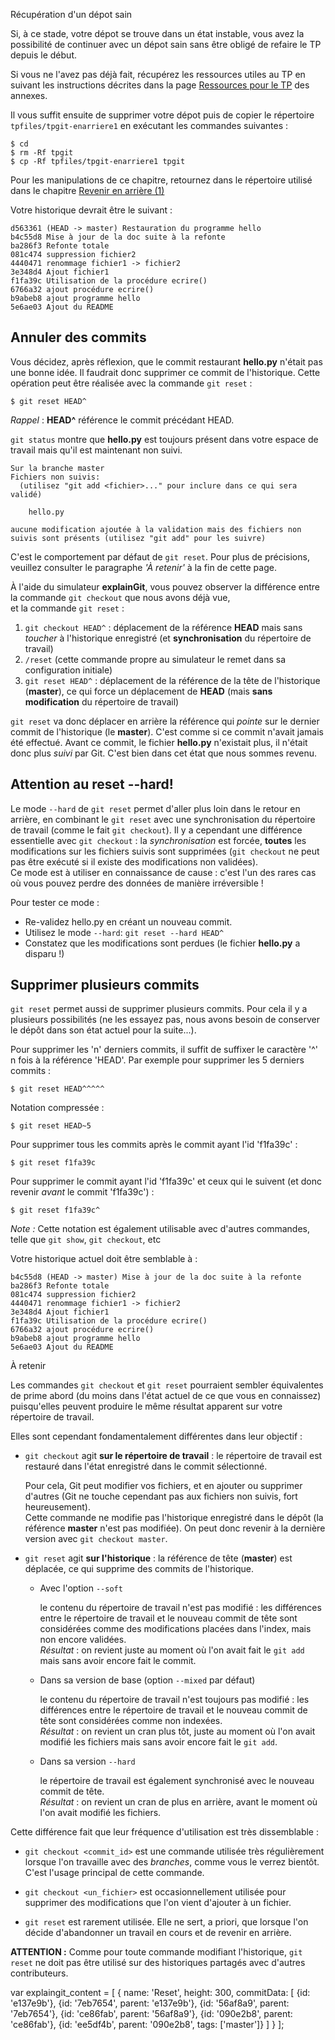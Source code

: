 Récupération d'un dépot sain

Si, à ce stade, votre dépot se trouve dans un état instable, vous avez la possibilité de continuer avec un dépot sain sans être obligé de refaire le TP depuis le début.

Si vous ne l'avez pas déjà fait, récupérez les ressources utiles au TP en suivant les instructions décrites dans la page [Ressources pour le TP](../annexes/tpfiles/) des annexes.

Il vous suffit ensuite de supprimer votre dépot puis de copier le répertoire `tpfiles/tpgit-enarriere1` en exécutant les commandes suivantes :

`$ cd`  
`$ rm -Rf tpgit`  
`$ cp -Rf tpfiles/tpgit-enarriere1 tpgit`

Pour les manipulations de ce chapitre, retournez dans le répertoire utilisé dans le chapitre [Revenir en arrière (1)](./05-RetourArriere1.md)

Votre historique devrait être le suivant :

    d563361 (HEAD -> master) Restauration du programme hello
    b4c55d8 Mise à jour de la doc suite à la refonte
    ba286f3 Refonte totale
    081c474 suppression fichier2
    4440471 renommage fichier1 -> fichier2
    3e348d4 Ajout fichier1
    f1fa39c Utilisation de la procédure ecrire()
    6766a32 ajout procédure ecrire()
    b9abeb8 ajout programme hello
    5e6ae03 Ajout du README
    

Annuler des commits
-------------------

Vous décidez, après réflexion, que le commit restaurant **hello.py** n'était pas une bonne idée. Il faudrait donc supprimer ce commit de l'historique. Cette opération peut être réalisée avec la commande `git reset` :

    $ git reset HEAD^
    

_Rappel_ : **HEAD^** référence le commit précédant HEAD.

`git status` montre que **hello.py** est toujours présent dans votre espace de travail mais qu'il est maintenant non suivi.

    Sur la branche master
    Fichiers non suivis:
      (utilisez "git add <fichier>..." pour inclure dans ce qui sera validé)
    
        hello.py
    
    aucune modification ajoutée à la validation mais des fichiers non suivis sont présents (utilisez "git add" pour les suivre)
    

C'est le comportement par défaut de `git reset`. Pour plus de précisions, veuillez consulter le paragraphe _'À retenir'_ à la fin de cette page.

À l'aide du simulateur **explainGit**, vous pouvez observer la différence entre la commande `git checkout` que nous avons déjà vue,  
et la commande `git reset` :

1.  `git checkout HEAD^` : déplacement de la référence **HEAD** mais sans _toucher_ à l'historique enregistré (et **synchronisation** du répertoire de travail)
2.  `/reset` (cette commande propre au simulateur le remet dans sa configuration initiale)
3.  `git reset HEAD^` : déplacement de la référence de la tête de l'historique (**master**), ce qui force un déplacement de **HEAD** (mais **sans modification** du répertoire de travail)

`git reset` va donc déplacer en arrière la référence qui _pointe_ sur le dernier commit de l'historique (le **master**). C'est comme si ce commit n'avait jamais été effectué. Avant ce commit, le fichier **hello.py** n'existait plus, il n'était donc plus _suivi_ par Git. C'est bien dans cet état que nous sommes revenu.

Attention au reset --hard!
--------------------------

Le mode `--hard` de `git reset` permet d'aller plus loin dans le retour en arrière, en combinant le `git reset` avec une synchronisation du répertoire de travail (comme le fait `git checkout`). Il y a cependant une différence essentielle avec `git checkout` : la _synchronisation_ est forcée, **toutes** les modifications sur les fichiers suivis sont supprimées (`git checkout` ne peut pas être exécuté si il existe des modifications non validées).  
Ce mode est à utiliser en connaissance de cause : c'est l'un des rares cas où vous pouvez perdre des données de manière irréversible !

Pour tester ce mode :

*   Re-validez hello.py en créant un nouveau commit.
*   Utilisez le mode `--hard`: `git reset --hard HEAD^`
*   Constatez que les modifications sont perdues (le fichier **hello.py** a disparu !)

Supprimer plusieurs commits
---------------------------

`git reset` permet aussi de supprimer plusieurs commits. Pour cela il y a plusieurs possibilités (ne les essayez pas, nous avons besoin de conserver le dépôt dans son état actuel pour la suite...).

Pour supprimer les 'n' derniers commits, il suffit de suffixer le caractère '^' n fois à la référence 'HEAD'. Par exemple pour supprimer les 5 derniers commits :

    $ git reset HEAD^^^^^
    

Notation compressée :

    $ git reset HEAD~5
    

Pour supprimer tous les commits après le commit ayant l'id 'f1fa39c' :

    $ git reset f1fa39c
    

Pour supprimer le commit ayant l'id 'f1fa39c' et ceux qui le suivent (et donc revenir _avant_ le commit 'f1fa39c') :

    $ git reset f1fa39c^
    

_Note :_ Cette notation est également utilisable avec d'autres commandes, telle que `git show`, `git checkout`, etc

Votre historique actuel doit être semblable à :

    b4c55d8 (HEAD -> master) Mise à jour de la doc suite à la refonte
    ba286f3 Refonte totale
    081c474 suppression fichier2
    4440471 renommage fichier1 -> fichier2
    3e348d4 Ajout fichier1
    f1fa39c Utilisation de la procédure ecrire()
    6766a32 ajout procédure ecrire()
    b9abeb8 ajout programme hello
    5e6ae03 Ajout du README
    

À retenir

Les commandes `git checkout` et `git reset` pourraient sembler équivalentes de prime abord (du moins dans l'état actuel de ce que vous en connaissez) puisqu'elles peuvent produire le même résultat apparent sur votre répertoire de travail.

Elles sont cependant fondamentalement différentes dans leur objectif :

*   `git checkout` agit **sur le répertoire de travail** : le répertoire de travail est restauré dans l'état enregistré dans le commit sélectionné.
    
    Pour cela, Git peut modifier vos fichiers, et en ajouter ou supprimer d'autres (Git ne touche cependant pas aux fichiers non suivis, fort heureusement).  
    Cette commande ne modifie pas l'historique enregistré dans le dépôt (la référence **master** n'est pas modifiée). On peut donc revenir à la dernière version avec `git checkout master`.
    
*   `git reset` agit **sur l'historique** : la référence de tête (**master**) est déplacée, ce qui supprime des commits de l'historique.
    
    *   Avec l'option `--soft`
        
        le contenu du répertoire de travail n'est pas modifié : les différences entre le répertoire de travail et le nouveau commit de tête sont considérées comme des modifications placées dans l'index, mais non encore validées.  
        _Résultat_ : on revient juste au moment où l'on avait fait le `git add` mais sans avoir encore fait le commit.
        
    *   Dans sa version de base (option `--mixed` par défaut)
        
        le contenu du répertoire de travail n'est toujours pas modifié : les différences entre le répertoire de travail et le nouveau commit de tête sont considérées comme non indexées.  
        _Résultat_ : on revient un cran plus tôt, juste au moment où l'on avait modifié les fichiers mais sans avoir encore fait le `git add`.
        
    *   Dans sa version `--hard`
        
        le répertoire de travail est également synchronisé avec le nouveau commit de tête.  
        _Résultat_ : on revient un cran de plus en arrière, avant le moment où l'on avait modifié les fichiers.
        

Cette différence fait que leur fréquence d'utilisation est très dissemblable :

*   `git checkout <commit_id>` est une commande utilisée très régulièrement lorsque l'on travaille avec des _branches_, comme vous le verrez bientôt. C'est l'usage principal de cette commande.
    
*   `git checkout <un_fichier>` est occasionnellement utilisée pour supprimer des modifications que l'on vient d'ajouter à un fichier.
    
*   `git reset` est rarement utilisée. Elle ne sert, a priori, que lorsque l'on décide d'abandonner un travail en cours et de revenir en arrière.
    

**ATTENTION :** Comme pour toute commande modifiant l'historique, `git reset` ne doit pas être utilisé sur des historiques partagés avec d'autres contributeurs.

var explaingit\_content = \[ { name: 'Reset', height: 300, commitData: \[ {id: 'e137e9b'}, {id: '7eb7654', parent: 'e137e9b'}, {id: '56af8a9', parent: '7eb7654'}, {id: 'ce86fab', parent: '56af8a9'}, {id: '090e2b8', parent: 'ce86fab'}, {id: 'ee5df4b', parent: '090e2b8', tags: \['master'\]} \] } \];